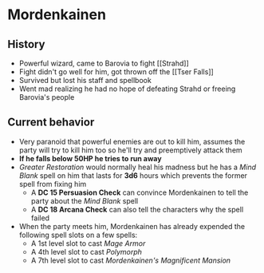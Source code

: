 # Mordenkainen

## History
* Powerful wizard, came to Barovia to fight [[Strahd]]
* Fight didn't go well for him, got thrown off the [[Tser Falls]]
* Survived but lost his staff and spellbook
* Went mad realizing he had no hope of defeating Strahd or freeing Barovia's people

## Current behavior
* Very paranoid that powerful enemies are out to kill him, assumes the party will try to kill him too so he'll try and preemptively attack them
* **If he falls below 50HP he tries to run away**
* _Greater Restoration_ would normally heal his madness but he has a _Mind Blank_ spell on him that lasts for **3d6** hours which prevents the former spell from fixing him
  * A **DC 15 Persuasion Check** can convince Mordenkainen to tell the party about the _Mind Blank_ spell
  * A **DC 18 Arcana Check** can also tell the characters why the spell failed
* When the party meets him, Mordenkainen has already expended the following spell slots on a few spells:
  * A 1st level slot to cast _Mage Armor_
  * A 4th level slot to cast _Polymorph_
  * A 7th level slot to cast _Mordenkainen's Magnificent Mansion_